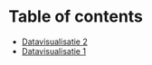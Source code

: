 # Table of contents

* [Datavisualisatie 2](README.md)
* [Datavisualisatie 1](datavisualisatie-1.md)

